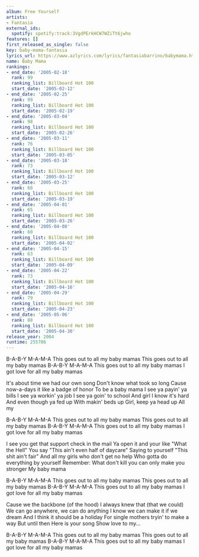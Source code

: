 ```yaml
---
album: Free Yourself
artists:
- Fantasia
external_ids:
  spotify: spotify:track:3VgdPErkHCW7WZiTt6jwho
features: []
first_released_as_single: false
key: baby-mama-fantasia
lyrics_url: https://www.azlyrics.com/lyrics/fantasiabarrino/babymama.html
name: Baby Mama
rankings:
- end_date: '2005-02-18'
  rank: 99
  ranking_list: Billboard Hot 100
  start_date: '2005-02-12'
- end_date: '2005-02-25'
  rank: 99
  ranking_list: Billboard Hot 100
  start_date: '2005-02-19'
- end_date: '2005-03-04'
  rank: 98
  ranking_list: Billboard Hot 100
  start_date: '2005-02-26'
- end_date: '2005-03-11'
  rank: 76
  ranking_list: Billboard Hot 100
  start_date: '2005-03-05'
- end_date: '2005-03-18'
  rank: 73
  ranking_list: Billboard Hot 100
  start_date: '2005-03-12'
- end_date: '2005-03-25'
  rank: 68
  ranking_list: Billboard Hot 100
  start_date: '2005-03-19'
- end_date: '2005-04-01'
  rank: 65
  ranking_list: Billboard Hot 100
  start_date: '2005-03-26'
- end_date: '2005-04-08'
  rank: 60
  ranking_list: Billboard Hot 100
  start_date: '2005-04-02'
- end_date: '2005-04-15'
  rank: 63
  ranking_list: Billboard Hot 100
  start_date: '2005-04-09'
- end_date: '2005-04-22'
  rank: 73
  ranking_list: Billboard Hot 100
  start_date: '2005-04-16'
- end_date: '2005-04-29'
  rank: 79
  ranking_list: Billboard Hot 100
  start_date: '2005-04-23'
- end_date: '2005-05-06'
  rank: 88
  ranking_list: Billboard Hot 100
  start_date: '2005-04-30'
release_year: 2004
runtime: 255786
---
```

B-A-B-Y M-A-M-A
This goes out to all my baby mamas
This goes out to all my baby mamas
B-A-B-Y M-A-M-A
This goes out to all my baby mamas
I got love for all my baby mamas

It's about time we had our own song
Don't know what took so long
Cause now-a-days it like a badge of honor
To be a baby mama
I see ya payin' ya bills
I see ya workin' ya job
I see ya goin' to school
And girl I know it's hard
And even though ya fed up
With makin' beds up
Girl, keep ya head up
All my


B-A-B-Y M-A-M-A
This goes out to all my baby mamas
This goes out to all my baby mamas
B-A-B-Y M-A-M-A
This goes out to all my baby mamas
I got love for all my baby mamas

I see you get that support check in the mail
Ya open it and your like "What the Hell"
You say "This ain't even half of daycare"
Saying to yourself "This shit ain't fair"
And all my girls who don't get no help
Who gotta do everything by yourself
Remember: What don't kill you can only make you stronger
My baby mama


B-A-B-Y M-A-M-A
This goes out to all my baby mamas
This goes out to all my baby mamas
B-A-B-Y M-A-M-A
This goes out to all my baby mamas
I got love for all my baby mamas

Cause we the backbone (of the hood)
I always knew that (that we could)
We can go anywhere, we can do anything
I know we can make it if we dream
And I think it should be a holiday
For single mothers tryin' to make a way
But until then
Here is your song
Show love to my...


B-A-B-Y M-A-M-A
This goes out to all my baby mamas
This goes out to all my baby mamas
B-A-B-Y M-A-M-A
This goes out to all my baby mamas
I got love for all my baby mamas
